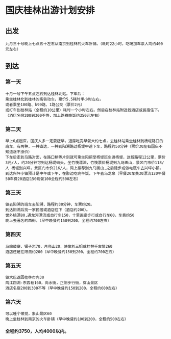 # 国庆桂林出游计划安排
## 出发
    九月三十号晚上七点五十左右从南京到桂林的火车卧铺。（耗时22小时，吃喝加车票人均约400元左右）
##     到达
### 第一天
    十月一号下午五点左右到达桂林北站。下车后：
    乘坐桂林北到桂林的高铁动车，票价5.5耗时半小时左右。
    或者乘坐100路、k99路、1路公交（票价2元）
    或打车到桂林站（全程约10公里）耗时一个小时左右。然后在桂林站附近找酒店或民宿住下。（酒店名宿200到300不等，加上路费晚饭约350元左右）
### 第二天
    早上6点起床，国庆人多一定要赶早，退房吃完早餐大约七点，去桂林站乘坐桂林到杨堤路口的班车，有两种，一种直达，一种到阳溯路过杨堤中途下车，路程约50分钟（票价30左右国庆不知道涨不涨价）
    下车后走到马路对面，在路口稍等片刻就可乘坐阳朔至杨堤班车进杨堤，这段路程12公里，票价3元/人，约20分钟可到达杨堤码头，坐竹筏漂流，竹筏票价杨堤到九马画山，景区门市价118/人 杨堤到兴坪，景区门市价216/人，网上推荐到九马画山,之后徒步或做电瓶车去兴坪小镇。
    到达兴坪小镇预计是中午或下午，在那边吃完午饭，下午去乌龙泉（早餐20车费30漂流120午餐50车费20酒店150晚餐100全程约500左右）
### 第三天
    做去阳溯的班车去阳溯，路程约30分钟，车票约20。
    到达阳溯后找一家民宿或酒店住下（酒店约200）。
    世外桃源80,遇龙河漂流或自行车150，十里画廊步行或自行车60，车费约50
    晚上去著名的西街。（早中晚餐约150到200，全程约700左右）
### 第四天
    马岭鼓寨，银子岩70，月亮山20，映像刘三姐或桂林千古情260
    酒店还是在阳溯约200（早中晚餐约150到200，全程约700左右）
### 第五天
    做大巴返回桂林市内30
    两江四湖-东西巷160，尚水街，正阳步行街，穿山景区
    酒店名宿200到300不等（早中晚餐约150到200，全程约600左右）
### 第六天
    可以睡个懒觉，象山景区60
    晚上坐桂林到南京的火车卧铺（早中晚餐约100到200，全程约500左右）
#### 全程约3750，人均4000以内。
